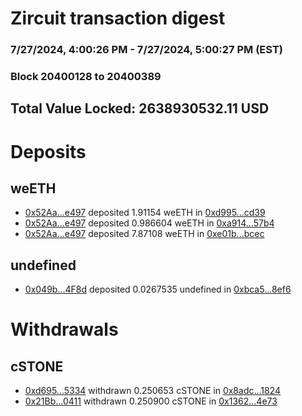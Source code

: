 # Zircuit transaction digest
### 7/27/2024, 4:00:26 PM - 7/27/2024, 5:00:27 PM (EST)
### Block 20400128 to 20400389

## Total Value Locked: 2638930532.11 USD

# Deposits
## weETH
- [0x52Aa...e497](https://etherscan.io/address/0x52Aa899454998Be5b000Ad077a46Bbe360F4e497) deposited 1.91154 weETH in [0xd995...cd39](https://etherscan.io/tx/0x52Aa899454998Be5b000Ad077a46Bbe360F4e497)
- [0x52Aa...e497](https://etherscan.io/address/0x52Aa899454998Be5b000Ad077a46Bbe360F4e497) deposited 0.986604 weETH in [0xa914...57b4](https://etherscan.io/tx/0x52Aa899454998Be5b000Ad077a46Bbe360F4e497)
- [0x52Aa...e497](https://etherscan.io/address/0x52Aa899454998Be5b000Ad077a46Bbe360F4e497) deposited 7.87108 weETH in [0xe01b...bcec](https://etherscan.io/tx/0x52Aa899454998Be5b000Ad077a46Bbe360F4e497)
## undefined
- [0x049b...4F8d](https://etherscan.io/address/0x049b1B31A413D478E34F1Ca7526873bd35454F8d) deposited 0.0267535 undefined in [0xbca5...8ef6](https://etherscan.io/tx/0x049b1B31A413D478E34F1Ca7526873bd35454F8d)
# Withdrawals
## cSTONE
- [0xd695...5334](https://etherscan.io/address/0xd69594FEe25dB8Be6d57C0bcdb5bE002B45B5334) withdrawn 0.250653 cSTONE in [0x8adc...1824](https://etherscan.io/tx/0xd69594FEe25dB8Be6d57C0bcdb5bE002B45B5334)
- [0x21Bb...0411](https://etherscan.io/address/0x21Bb1F7E04d86E341B9E0Bcd13bB9EBB02d00411) withdrawn 0.250900 cSTONE in [0x1362...4e73](https://etherscan.io/tx/0x21Bb1F7E04d86E341B9E0Bcd13bB9EBB02d00411)
